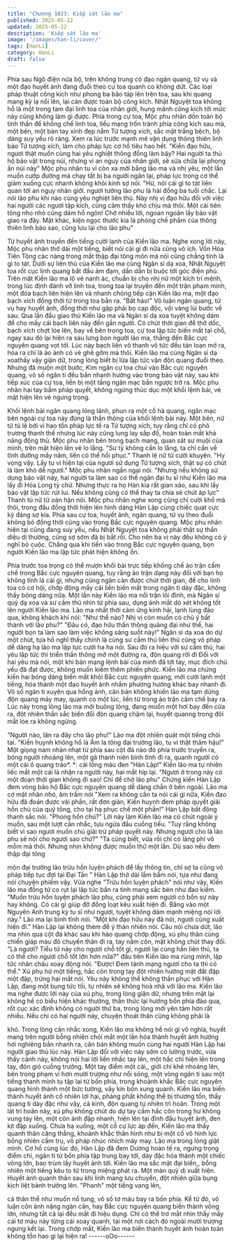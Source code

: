 ```yaml
---
title: "Chương 1023: Kiếp sát lão ma"
published: 2025-05-22
updated: 2025-05-22
description: 'Kiếp sát lão ma'
image: '/images/han-li/cover/'
tags: [HanLi]
category: HanLi
draft: false
---
```


Phía sau Ngô điện nửa bộ, trên không trung có đạo ngân quang,
tử vụ và một đạo huyết ảnh đang đuổi theo cự toa quanh co
không dứt.
Các loại pháp thuật công kích như phong ba bão táp lên trên toa,
sau khi quang mang kỳ lạ nổi lên, lại cản được toàn bộ công kích.
Nhật Nguyệt toa không hỗ là một trong tam đại linh toa của nhân
giới, hung mãnh công kích tới mức này cũng không làm gì được.
Phía trong cự toa, Mộc phu nhân dồn toàn bộ tinh thần để khống
chế linh toa, liều mạng trốn tránh phía công kích sau mà, một bên,
một bàn tay xinh đẹp nắm Tứ tượng xích, sắc mặt trắng bệch, bộ
dáng suy yếu rõ ràng.
Xem ra lúc trước mạnh mẽ vận dụng thông thiên linh bảo Tứ
tượng xích, làm cho pháp lực cơ hồ tiêu hao hết.
"Kiền đạo hữu, ngươi thật muốn cùng hai yêu nghiệt thông đồng
làm bậy? Hai người ta thủ hộ bảo vật trong núi, nhưng vì an nguy
của nhân giới, sẽ sửa chữa lại phong ấn núi này"
Mộc phu nhân tu vi còn xa mới bằng lão ma và nhị yêu, một lần
muốn cướp đường mà chạy tất bị ba người ngăn lại, pháp lực
trong cơ thể giảm xuống cực nhanh không khỏi kinh sợ nói.
"Hừ, nói cái gì to tát liên quan tới an nguy nhân giới. ngươi tưởng
lão phu là hài đồng ba tuổi chắc. Lại nói lão phu khi nào cùng yêu
nghiệt liên thủ. Này nhị vị đạo hữu đối với việc hai người các
ngươi tập kích, cũng cảm thấy khó chịu mà thôi. Một cái tiên tông
nho nhỏ cũng dám hồ ngôn! Chớ nhiều lời, ngoan ngoãn lấy bảo
vật giao ra đây. Mặt khác, kiện ngọc thước kia là phỏng chế phẩm
của thông thiên linh bảo sao, cũng lưu lại cho lão phu"

Từ huyết ảnh truyền đến tiếng cười lạnh của Kiền lão ma.
Nghe xong lời này, Mộc phu nhân thở dài một tiếng, biết nói cái gì
đi nữa cũng vô ích. Vốn Hóa Tiên Tông các nàng trong mắt thập
đại tông môn mà nói cũng chẳng tính là gì to tát.
Dưới sự liên thủ của Kiền lão ma cùng Ngân sí dạ xoa, Nhật
Nguyêt toa rốt cục linh quang bắt đầu ảm đạm, dần dần bị buộc
tới góc điện phủ.
Trên mặt Kiền lão ma lộ vẻ nanh ác, chuẩn bị cho nhị nữ một kích
trí mệnh, trong lúc định đánh vỡ linh toa, trong toa lại truyền đến
một trận phạm minh, một đóa bạch liên hiện lên và nhanh chóng
tiếp cận Kiền lão ma, một đạo bạch xích đồng thời từ trong toa
bắn ra.
"Bất hảo!" Vô luận ngân quang, tử vụ hay huyết ảnh, đồng thời
như gặp phải bọ cạp độc, vội vàng lùi bước về sau. Qua lần đầu
giao thủ Kiền lão ma và Ngân sí dạ xoa tuyệt không dám để cho
mấy cái bạch liên này đến gần người.
Có chút thời gian để thở dốc, bạch xích chợt lóe lên, bay về bên
trong toa, cự toa lập tức biến mất tại chỗ, ngay sau đó lại hiện ra
sau lưng bọn người lão ma, thẳng đến Bắc cực nguyên quang vọt
tới.
Lúc này bạch liên vô thanh vô tức đều tán loạn mở ra, hóa ra chỉ
là ảo ảnh có vẻ ghê gớm mà thôi.
Kiền lão ma cùng Ngân sí dạ xoathấy vậy giận dữ, trong lòng biết
bị lừa lập tức vận độn quang đuổi theo.
Nhưng đã muộn một bước, Kim ngân cự toa chui vào Bắc cực
nguyên quang, vô số ngân ti đều bắn nhanh hướng vào trong bảo
vật này, sau khi tiếp xúc của cự toa, liền bị một tầng ngân mạc
bắn ngược trở ra.
Mộc phu nhân hai tay bấm pháp quyết, không ngừng thúc dục
một khối lệnh bài, vẻ mặt hiện lên vẻ ngưng trọng.

Khối lệnh bài ngân quang lóng lánh, phun ra một cổ hà quang,
ngân mạc bên ngoài cự toa này đúng là thần thông của khối lệnh
bài này. Một bên, nữ tử tú lệ bởi vì hao tổn pháp lực tế ra Tứ
tượng xích, tuy rằng chỉ có phô trương thanh thế nhưng lúc này
cũng lung lay sắp đổ, hoàn toàn mất khả năng động thủ.
Mộc phu nhân bên trong bạch mang, quan sát sư muội của mình,
trên mặt hiện lên vẻ lo lắng.
"Sư tỷ không cần lo lắng, ta chỉ cần về tĩnh dưỡng mấy năm, liền
có thể hồi phục."
Thanh lệ nữ tử cười khuyên.
"Hy vọng vậy. Lấy tu vi hiện tại của ngươi sử dụng Tứ tượng xích,
thật sự có chút là làm khó dễ ngươi."
Mộc phu nhân ngần ngại nói.
"Nhưng nếu không sử dụng bảo vật này, hai người ta làm sao có
thể ngăn đại tu sĩ như Kiền lão ma lấy đi Hóa Long tỳ chứ. Nhưng
thực ra họ Hàn kia rất gian xảo, sau khi lấy bảo vật lập tức rút lui.
Nếu không cũng có thể thay ta chia sẻ chút áp lực"
Thanh tú nữ tữ oán hận nói.
Mộc phu nhân nghe xong cũng chỉ cười khổ mà thôi, trong đầu
đồng thời hiện lên hình dáng Hàn Lập cùng chiếc quạt cực kỳ
đáng sợ kia.
Phía sau cự toa, huyết ảnh, ngân quang, tử vụ theo đuổi không
bỏ đồng thời cũng vào trong Bắc cực nguyên quang.
Mộc phu nhân hiện tại cũng đang suy yếu, nếu Nhật Nguyệt toa
không phải thật sự thần diệu dị thường, cũng sợ sớm đã bị bắt
rồi. Cho nên ba vị này đều không có ý nghĩ bỏ cuộc.
Chẳng qua khi tiến vào trong Bắc cực nguyên quang, bọn người
Kiền lão ma lập tức phát hiện không ổn.

Phía trước toa trọng có thể mượn khối bài trực tiếp khống chế ảo
trận cấm chế trong Bắc cực nguyên quang, tuy rằng ảo trận dạng
này đối với bạn họ không tính là cái gì, nhưng cũng ngăn cản
được chút thời gian, để cho linh toa có cơ hội, chớp động mấy cái
liền biến mất trong ngân ti dày đặc, không thấy bóng dáng nữa.
Một lần này Kiền lão ma nổi trận lôi đình, mà Ngân sí quỷ dạ xoa
và sư cầm thú nhìn từ phía sau, dụng ánh mắt dò xét không tốt
lên người Kiền lão ma.
Lão ma nhất thời cảm ứng kinh hãi, lạnh lùng đảo qua, không
khách khí nói:
"Như thế nào? Nhị vị còn muốn có chủ ý bất thành với lão phu?"
"Đâu có, đạo hữu thần thông quảng đại như thế, hai người bọn ta
làm sao làm việc không sáng suốt này!"
Ngân sí dạ xoa do dự một chút, tựa hồ nghĩ thấy chính là cùng sư
cầm thú liên thủ cũng vô pháp dễ dàng hạ lão ma lập tực cười ha
ha nói. Sau đó ra hiệu với sư cầm thú, hai yêu lập tức thi triển
thần thông mở một đường ra, độn quang rời đi
Đối với hai yêu mà nói, một khi bản mạng lệnh bài của mình đã
tới tay, mục đích chủ yếu đã đạt được, không muốn kiếm thêm
phiền phức.
Kiền lão ma chứng kiến hai bóng dáng biến mất khỏi Bắc cực
nguyên quang, mới cười lạnh một tiếng, hóa thành một đạo huyết
ảnh nhắm phương hướng khác bay nhanh đi.
Vô số ngân ti xuyên qua hồng ảnh, căn bản không khiến lão ma
tạm dừng độn quang mảy may, quanh co một lúc, liền từ trong ảo
trận cấm chế bay ra.
Lúc này trong lòng lão ma mới buông lỏng, đang muốn một hơi
bay đến cửa ra, đột nhiên thần sắc biến đổi độn quang chậm lại,
huyết quanng trong đôi mắt lóe ra không ngừng.

"Người nào, lăn ra đây cho lão phu!"
Lão ma đột nhiên quát một tiếng chói tai.
"Kiền huynh không hổ là Âm la tông đại trưởng lão, tu vi thật thâm
hậu!"
Một giọng nam nhàn nhạt từ phía sau cột đá nào đó phía trước
truyền ra, bóng người nhoáng lên, một gã thanh niên bình tĩnh đi
ra, quanh người có một cái ô quang tráo*.
*: cái lồng màu đen
"Hàn Lập!"
Kiền lão ma tự nhiên liếc mắt một cái là nhận ra người này, hai
mắt híp lại.
"Ngươi ở trong này có một đoạn thời gian không đi sao! Chỉ để
chờ lão phu"
Chứng kiến Hàn Lập đem vòng bảo hộ Bắc cực nguyên quang dễ
dàng chắn ở bên ngoài. Lão ma cơ mặt nhăn nhó, âm trầm nói
"Xem ra không cần ta nói cái gì nữa, Kiền đạo hữu đã đoán được
vài phần, rất đơn giản, Kiền huynh đem pháp quyết giải hồn chú
của quý tông, cho tại hạ phục chế một phần!"
Hàn Lập bất động thanh sắc nói.
"Phong hồn chú?"
Lời này làm Kiền lão ma có chút ngoài ý muốn, sau một lượt cân
nhắc, tựu ngửa đầu cuồng tiếu.
"Tuy rằng không biết vì sao ngươi muốn chú giải trừ pháp quyết
này. Nhưng ngươi cho là lão phu sẽ nói cho ngươi sao chứ?"
"Ta cũng biết, vừa rồi chỉ có lãng phí võ mồm mà thôi. Nhưng nhịn
không được muốn thử một lần. Dù sao nếu đem thập đại tông

môn đại trưởng lão trừu hồn luyện phách để lấy thông tin, chỉ sợ
ta cũng vô pháp tiếp tục đợi tại Đại Tấn "
Hàn Lập thở dài lẩm bẩm nói, tựa như đang nói chuyện phiếm
vậy.
Vừa nghe "Trừu hồn luyện phách" nói như vậy, Kiền lão ma đồng
tử co rụt lại lập tức bắn ra tinh mang sắc bén như đao kiếm.
"Muốn trừu hồn luyện phách lão phu, cũng phải xem ngươi có bổn
sự này hay không. Có cái gì giúp đỡ đồng loạt kêu xuất hiện đi.
Bằng vào một Nguyên Anh trung kỳ tu sĩ như ngươi, tuyệt không
dám mạnh miệng nói lời này." Lão ma lại bình tĩnh nói.
"Một khi đạo hữu này đã nói, ngươi cũng xuất hiện đi."
Hàn Lập lại không thèm để ý thản nhiên nói.
Câu nói chưa dứt, lão ma nhìn qua cột đá khác sau khi hào quang
chớp động, xú phụ thân cùng chiến giáp màu đỏ chuyển thân đi
ra, tay nắm côn, mặt không chút thay đổi.
"Là ngươi? Tiểu tử này cho ngươi chỗ tốt gì, ngươi lại cùng hắn
liên thủ, ta có thể cho ngươi chỗ tốt lớn hơn nữa?"
đầu tiên Kiền lão ma rùng mình, lập tức nhãn châu xoay động nói.
"Được! Đem tánh mạng ngươi cho ta thì có thể."
Xú phụ hừ một tiếng, hắc côn trong tay đột nhiên hướng mặt đất
đập một đập, trừng hai mắt nói. Yêu này không thể không thần
phục với Hàn Lập, đang một bụng tức tối, tự nhiên sẽ không hoà
nhã với lão ma.
Kiền lão ma nghe được lời này của xú phụ, trong lòng giận dữ,
nhưng trên mặt lại không hề có biểu hiện khác thường, thần thức
lại hướng bốn phía đảo qua, rốt cục xác định không có người thứ
ba, trong lòng mới yên tâm hơn rất nhiều.
Nếu chỉ có hai người này, chuyện thoát thân cũng không phải là

khó.
Trong lòng cân nhắc xong, Kiền lão ma không hề nói gì vô nghĩa,
huyết mang trên người bỗng nhiên chói mắt một lần hóa thành
huyết ảnh hướng hơi nghiêng bắn nhanh ra, căn bản không muốn
cùng hai người Hàn Lập hai người giao thủ lúc này.
Hàn Lập đối với việc này sớm có lường trước, vừa thấy cảnh này,
không nói hai lời liền nhấc tay lên, một hắc chỉ hiện lên trong tay,
đón gió cuồng trướng.
Một tay điểm một cái,, giới chỉ khẽ nhoáng lên, bên trong phạm vi
hơn mười trượng như nổi sóng, một vòng ngân ti sau một tiếng
thanh minh tụ tập lại từ bốn phía, trong khoảnh khắc Bắc cực
nguyên quang hình thành một bức tường, vây kín bốn xung
quanh.
Kiền lão ma biến thành huyết ảnh cố nhiên lợi hại, phảng phất
không thể bị thương tổn, thấy quang ti dày đặc như vậy, cả kinh,
độn quang tự nhiên trì hoãn.
Trong một lát trì hoãn này, xú phụ không chút do dự tay cầm hắc
côn trong hư không vung tay lên, một côn ảnh đập nhanh, hiện
lên tại đỉnh đầu huyết ảnh, đen kịt đập xuống.
Chưa hạ xuống, một cổ cự lực áp đến, Kiền lão ma thấy quanh
thân căng thẳng, khoảnh khắc thân hình như bị một cổ vô hình
lực bỗng nhiên cấm trụ, vô pháp nhúc nhích mảy may.
Lão ma trong lòng giật mình.
Cơ hồ cùng lúc đó, Hàn Lập đã đem Dương hoàn tế ra, ngưng
trọng điểm chỉ, ngân ti từ bốn phía tập trung bay tới, dày đặc hóa
thành một chiếc võng lớn, bao trùm lấy huyết ảnh tới.
Kiền lão ma sắc mặt đại biến,, bỗng nhiên một tiếng kêu to từ
trong miệng phát ra. Một màn quỷ dị xuất hiện.
Huyết ảnh quanh thân sau khi linh mang lưu chuyển, đột nhiên
giữa bụng kịch liệt bành trướng lên. "Phanh" một tiếng vang lên,

cả thân thể như muốn nổ tung, vô số tơ máu bay ra bốn phía. Kể
từ đó, vô luận côn ảnh nặng ngàn cân, hay Bắc cực nguyên
quang biến thành võng lớn, nhưng tất cả lại đều mất đi hiệu dụng.
Chỉ có thể trơ mắt nhìn thấy mấy cái tơ máu này từng cái xoay
quanh, tại một nơi cách đó ngoài mười trượng ngưng kết lại.
Trong chớp mắt, Kiền lão ma biến thành huyết ảnh hoàn toàn
không tổn hao gì lại hiện ra!
------oOo------
